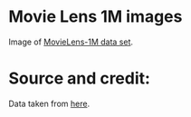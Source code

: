 # Movie Lens 1M images

Image of [MovieLens-1M data set](https://grouplens.org/datasets/movielens/1m).

# Source and credit:

Data taken from [here](https://github.com/antonsteenvoorden/ml1m-images).

